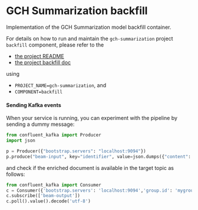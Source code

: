 # GCH Summarization backfill

Implementation of the GCH Summarization model backfill container.

For details on how to run and maintain the `gch-summarization` project `backfill` component, please refer
to the
- [the project README](../README.md)
- [the project backfill doc](../../../docs/05_backfill.md)

using

- `PROJECT_NAME=gch-summarization`, and
- `COMPONENT=backfill`


#### Sending Kafka events

When your service is running, you can experiment with the pipeline by sending a dummy message:

```python
from confluent_kafka import Producer
import json

p = Producer({"bootstrap.servers": "localhost:9094"})
p.produce("beam-input", key="identifier", value=json.dumps({"content": "A todos los estudiantes de primer año se les ofrece un lugar en el campus. Los funcionarios de salud de la universidad dijeron que el caso fue detectado el 13 de agosto. Se produce en medio de crecientes preocupaciones de que el regreso de las universidades pueda provocar un aumento en los casos de viruela simica, con un total de 14,115 en Estados Unidos. entre los hombres homosexuales o bisexuales en la actualidad, pero se teme que se propague a otros grupos más vulnerables. Un estudiante de la Universidad Penn State dio positivo por viruela simica, ya que los expertos temen que el próximo semestre de otoño provoque brotes del virus. Los funcionarios de salud de la universidad dijeron que el estudiante anónimo se encuentra ahora aislado y que se están rastreando sus contactos cercanos. El individuo asiste al campus de University Park en el centro de Pensilvania, el más grande de la universidad con unos 46.000 estudiantes universitarios, pero reside fuera del campus. El estudiante recibió el resultado positivo el 13 de agosto, aproximadamente una semana antes del inicio del semestre de otoño el 22 de agosto. Existe una creciente preocupación de que el regreso de los colegios y universidades pueda ayudar a impulsar el brote viral, y el último caso marca el segundo en un universidad este mes. El jueves, la Universidad de Maryland dijo que un miembro del personal tenía un presunto caso y que probablemente se detectarán más infecciones en las próximas semanas. Estados Unidos ha detectado más de 14.115 casos de viruela simica hasta ahora, la gran mayoría entre hombres homosexuales o bisexuales, aunque se teme que el virus, que se transmite a través del contacto físico, se propague a otros grupos. Un estudiante dio positivo por viruela simica en la Universidad Penn State. Asisten al campus de University Park (en la foto), el más grande de la universidad, pero no viven en el lugar. El mapa de arriba muestra el número de casos de viruela simica detectados por estado.", "language": "es"}))
```

and check if the enriched document is available in the target topic as follows:


```python
from confluent_kafka import Consumer
c = Consumer({'bootstrap.servers': 'localhost:9094','group.id': 'mygroup','auto.offset.reset': 'earliest'})
c.subscribe(['beam-output'])
c.poll().value().decode('utf-8')
```
